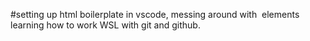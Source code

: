 #setting up html boilerplate in vscode, messing around with <a> <img> elements learning how to work WSL with git and github.
